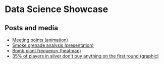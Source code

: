 # Data Science Showcase

## Posts and media

- [Meeting points (animation)](https://www.youtube.com/watch?v=du0CXuuaQZ8)
- [Smoke grenade analysis (presentation)](https://www.youtube.com/watch?v=du0CXuuaQZ8)
- [Bomb plant frequency (heatmap)](https://www.youtube.com/watch?v=du0CXuuaQZ8)
- [35% of players in silver don't buy anything on the first round (graphic)](https://www.reddit.com/r/csgo/comments/iun0l8/35_of_players_in_silver_dont_buy_anything_on_the/)
